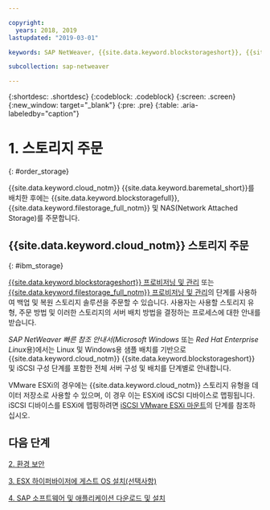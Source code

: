 ```yaml
---

copyright:
  years: 2018, 2019
lastupdated: "2019-03-01"

keywords: SAP NetWeaver, {{site.data.keyword.blockstorageshort}}, {{site.data.keyword.filestorage_full_notm}}, {{site.data.keyword.cloud_notm}}, {{site.data.keyword.baremetal_short}}

subcollection: sap-netweaver

---
```


{:shortdesc: .shortdesc}
{:codeblock: .codeblock}
{:screen: .screen}
{:new_window: target="_blank"}
{:pre: .pre}
{:table: .aria-labeledby="caption"}

# 1. 스토리지 주문
{: #order_storage}

{{site.data.keyword.cloud_notm}} {{site.data.keyword.baremetal_short}}를 배치한 후에는 {{site.data.keyword.blockstoragefull}}, {{site.data.keyword.filestorage_full_notm}} 및 NAS(Network Attached Storage)를 주문합니다.

## {{site.data.keyword.cloud_notm}} 스토리지 주문
{: #ibm_storage}

[{{site.data.keyword.blockstorageshort}} 프로비저닝 및 관리](/docs/infrastructure/BlockStorage?topic=BlockStorage-getting-started#getting-started) 또는 [{{site.data.keyword.filestorage_full_notm}} 프로비저닝 및 관리](/docs/infrastructure/FileStorage?topic=FileStorage-orderingConsole#orderingConsole)의 단계를 사용하여 백업 및 복원 스토리지 솔루션을 주문할 수 있습니다. 사용자는 사용할 스토리지 유형, 주문 방법 및 이러한 스토리지의 서버 배치 방법을 결정하는 프로세스에 대한 안내를 받습니다.

*SAP NetWeaver 빠른 참조 안내서(Microsoft Windows* 또는 *Red Hat Enterprise Linux*용)에서는 Linux 및 Windows용 샘플 배치를 기반으로 {{site.data.keyword.cloud_notm}} {{site.data.keyword.blockstorageshort}} 및 iSCSI 구성 단계를 포함한 전체 서버 구성 및 배치를 단계별로 안내합니다.

VMware ESXi의 경우에는 {{site.data.keyword.cloud_notm}} 스토리지 유형을 데이터 저장소로 사용할 수 있으며, 이 경우 이는 ESXi에 iSCSI 디바이스로 맵핑됩니다. iSCSI 디바이스를 ESXi에 맵핑하려면 [iSCSI VMware ESXi 마운트](/docs/infrastructure/vmware?topic=VMware-mount-iscsi-esxi#mount-iscsi-esxi)의 단계를 참조하십시오.

## 다음 단계

  [2. 환경 보안](/docs/infrastructure/sap-netweaver?topic=sap-netweaver-secure_environment#secure_environment)

  [3. ESX 하이퍼바이저에 게스트 OS 설치(선택사항)](/docs/infrastructure/sap-netweaver?topic=sap-netweaver-install_guest_os#install_guest_os)

  [4. SAP 소프트웨어 및 애플리케이션 다운로드 및 설치](/docs/infrastructure/sap-netweaver?topic=sap-netweaver-install_sap#install_sap)
